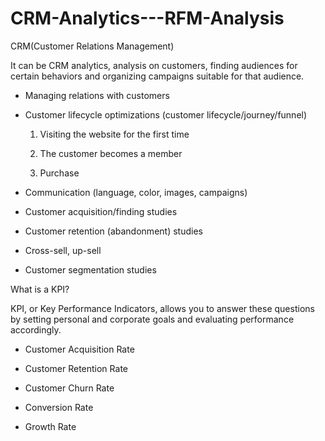 # CRM-Analytics---RFM-Analysis

CRM(Customer Relations Management)

It can be CRM analytics, analysis on customers, finding audiences for certain behaviors and organizing campaigns suitable for that audience.

* Managing relations with customers
* Customer lifecycle optimizations (customer lifecycle/journey/funnel)

  1) Visiting the website for the first time
  
  2) The customer becomes a member
  
  3) Purchase
  
* Communication (language, color, images, campaigns)
* Customer acquisition/finding studies
* Customer retention (abandonment) studies
* Cross-sell, up-sell
* Customer segmentation studies

What is a KPI?

KPI, or Key Performance Indicators, allows you to answer these questions by setting personal and corporate goals and evaluating performance accordingly.

* Customer Acquisition Rate

* Customer Retention Rate

* Customer Churn Rate

* Conversion Rate

* Growth Rate
